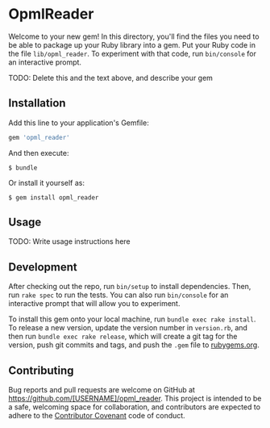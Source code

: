 # OpmlReader

Welcome to your new gem! In this directory, you'll find the files you need to be able to package up your Ruby library into a gem. Put your Ruby code in the file `lib/opml_reader`. To experiment with that code, run `bin/console` for an interactive prompt.

TODO: Delete this and the text above, and describe your gem

## Installation

Add this line to your application's Gemfile:

```ruby
gem 'opml_reader'
```

And then execute:

    $ bundle

Or install it yourself as:

    $ gem install opml_reader

## Usage

TODO: Write usage instructions here

## Development

After checking out the repo, run `bin/setup` to install dependencies. Then, run `rake spec` to run the tests. You can also run `bin/console` for an interactive prompt that will allow you to experiment.

To install this gem onto your local machine, run `bundle exec rake install`. To release a new version, update the version number in `version.rb`, and then run `bundle exec rake release`, which will create a git tag for the version, push git commits and tags, and push the `.gem` file to [rubygems.org](https://rubygems.org).

## Contributing

Bug reports and pull requests are welcome on GitHub at https://github.com/[USERNAME]/opml_reader. This project is intended to be a safe, welcoming space for collaboration, and contributors are expected to adhere to the [Contributor Covenant](http://contributor-covenant.org) code of conduct.

